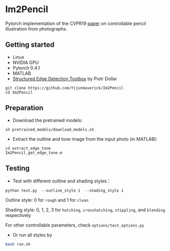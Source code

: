 # Im2Pencil
Pytorch implementation of the CVPR19 [paper](https://arxiv.org/pdf/1903.08682.pdf) on controllable pencil illustration from photographs. 

## Getting started

- Linux
- NVIDIA GPU
- Pytorch 0.4.1
- MATLAB
- [Structured Edge Detection Toolbox](https://github.com/pdollar/edges) by Piotr Dollar 

```
git clone https://github.com/Yijunmaverick/Im2Pencil
cd Im2Pencil
```

## Preparation

- Download the pretrained models:

```
sh pretrained_models/download_models.sh
```

 - Extract the outline and tone image from the input photo (in MATLAB):
 
```
cd extract_edge_tone
Im2Pencil_get_edge_tone.m
```


## Testing

  - Test with different outline and shading styles：

```
python test.py  --outline_style 1  --shading_style 1
```
Outline style: 0 for `rough` and 1 for `clean`

Shading style: 0, 1, 2, 3 for `hatching`, `crosshatching`, `stippling`, and `blending` respectively

For other controllable parameters, check `options/test_options.py`

 - Or run all styles by

```bash
bash run.sh
```




